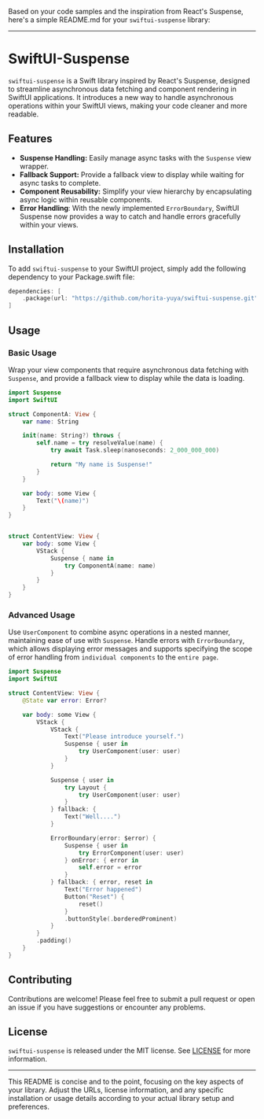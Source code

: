 Based on your code samples and the inspiration from React's Suspense, here's a simple README.md for your `swiftui-suspense` library:

---

# SwiftUI-Suspense

`swiftui-suspense` is a Swift library inspired by React's Suspense, designed to streamline asynchronous data fetching and component rendering in SwiftUI applications. It introduces a new way to handle asynchronous operations within your SwiftUI views, making your code cleaner and more readable.

## Features

- **Suspense Handling:** Easily manage async tasks with the `Suspense` view wrapper.
- **Fallback Support:** Provide a fallback view to display while waiting for async tasks to complete.
- **Component Reusability:** Simplify your view hierarchy by encapsulating async logic within reusable components.
- **Error Handling**: With the newly implemented `ErrorBoundary`, SwiftUI Suspense now provides a way to catch and handle errors gracefully within your views.

## Installation

To add `swiftui-suspense` to your SwiftUI project, simply add the following dependency to your Package.swift file:

```swift
dependencies: [
    .package(url: "https://github.com/horita-yuya/swiftui-suspense.git", from: "2.0.0")
]
```

## Usage

### Basic Usage

Wrap your view components that require asynchronous data fetching with `Suspense`, and provide a fallback view to display while the data is loading.

```swift
import Suspense
import SwiftUI

struct ComponentA: View {
    var name: String

    init(name: String?) throws {
        self.name = try resolveValue(name) {
            try await Task.sleep(nanoseconds: 2_000_000_000)

            return "My name is Suspense!"
        }
    }

    var body: some View {
        Text("\(name)")
    }
}


struct ContentView: View {
    var body: some View {
        VStack {
            Suspense { name in
                try ComponentA(name: name)
            }
        }
    }
}
```

### Advanced Usage

Use `UserComponent` to combine async operations in a nested manner, maintaining ease of use with `Suspense`.
Handle errors with `ErrorBoundary`, which allows displaying error messages and supports specifying the scope of error handling from `individual components` to the `entire page`.


```swift
import Suspense
import SwiftUI

struct ContentView: View {
    @State var error: Error?

    var body: some View {
        VStack {
            VStack {
                Text("Please introduce yourself.")
                Suspense { user in
                    try UserComponent(user: user)
                }
            }

            Suspense { user in
                try Layout {
                    try UserComponent(user: user)
                }
            } fallback: {
                Text("Well....")
            }

            ErrorBoundary(error: $error) {
                Suspense { user in
                    try ErrorComponent(user: user)
                } onError: { error in
                    self.error = error
                }
            } fallback: { error, reset in
                Text("Error happened")
                Button("Reset") {
                    reset()
                }
                .buttonStyle(.borderedProminent)
            }
        }
        .padding()
    }
}
```

## Contributing

Contributions are welcome! Please feel free to submit a pull request or open an issue if you have suggestions or encounter any problems.

## License

`swiftui-suspense` is released under the MIT license. See [LICENSE](LICENSE) for more information.

---

This README is concise and to the point, focusing on the key aspects of your library. Adjust the URLs, license information, and any specific installation or usage details according to your actual library setup and preferences.
